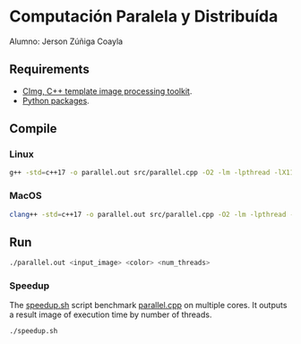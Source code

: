 # Computación Paralela y Distribuída

Alumno: Jerson Zúñiga Coayla

## Requirements
- [CImg, C++ template image processing toolkit](https://www.cimg.eu/index.html).
- [Python packages](requirements.txt).

## Compile
### Linux
```sh
g++ -std=c++17 -o parallel.out src/parallel.cpp -O2 -lm -lpthread -lX11
```
### MacOS
```sh
clang++ -std=c++17 -o parallel.out src/parallel.cpp -O2 -lm -lpthread -I/usr/X11R6/include -L/usr/X11R6/lib -lm -lpthread -lX11
```

## Run
```sh
./parallel.out <input_image> <color> <num_threads>
```
### Speedup
The [speedup.sh](speedup.sh) script benchmark [parallel.cpp](src/parallel.cpp) on multiple cores. It outputs a result image of execution time by number of threads.
```sh
./speedup.sh
```